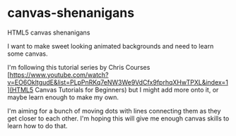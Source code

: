 # canvas-shenanigans

HTML5 canvas shenanigans

I want to make sweet looking animated backgrounds and need to learn some canvas.

I'm following this tutorial series by Chris Courses [https://www.youtube.com/watch?v=EO6OkltgudE&list=PLpPnRKq7eNW3We9VdCfx9fprhqXHwTPXL&index=1](HTML5 Canvas Tutorials for Beginners) but I might add more onto it, or maybe learn enough to make my own.

I'm aiming for a bunch of moving dots with lines connecting them as they get closer to each other. I'm hoping this will give me enough canvas skills to learn how to do that.
